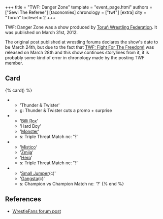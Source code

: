 +++
title = "TWF: Danger Zone"
template = "event_page.html"
authors = ["Sewi The Referee"]
[taxonomies]
chronology = ["twf"]
[extra]
city = "Toruń"
toclevel = 2
+++

TWF: Danger Zone was a show produced by [Toruń Wrestling Federation](@/o/twf.md). It was published on March 31st, 2012. 

The original post published at wrestling forums declares the show's date to be March 24th, but due to the fact that [TWF: Fight For The Freedom!](@/e/twf/2012-03-28-twf-fight-for-freedom.md) was released on March 28th and this show continues storylines from it, it is probably some kind of error in chronology made by the posting TWF member.

## Card

{% card() %}
- - 'Thunder & Twister'
  - g: Thunder & Twister cuts a promo + surprise
- - '[Billi Rox](@/w/corin-mear.md)'
  - 'Hard Boy'
  - '[Monster](@/w/chris-hunter.md)'
  - s: Triple Threat Match
    nc: '?'
- - '[Mistico](@/w/mistico.md)'
  - '[Żmija](@/w/zmija.md)'
  - '[Hero](@/w/pj-blake.md)'
  - s: Triple Threat Match
    nc: '?'
- - '[Small Jumper](@/w/small-jumper.md)(c)'
  - '[Gangsta](@/w/gangsta.md)(c)'
  - s: Champion vs Champion Match
    nc: '?'
{% end %}

## References

* [WrestleFans forum post](https://wrestlefans.pl/forum/viewtopic.php?f=59&t=28769)
